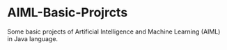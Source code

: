 # AIML-Basic-Projrcts
Some basic projects of Artificial Intelligence and Machine Learning (AIML) in Java language.
